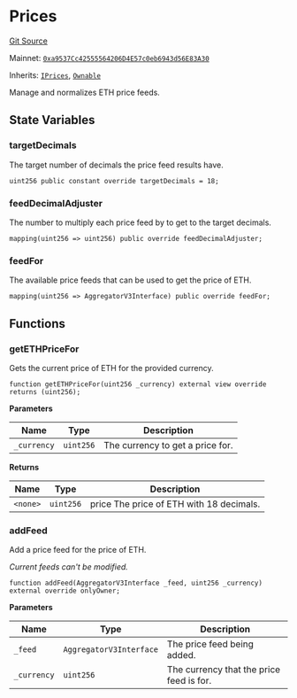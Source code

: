 # Prices

[Git Source](https://github.com/jbx-protocol/juice-contracts-v1/blob/71fd42afb0ef0d51606019d9a17dcb746505efd5/contracts/Prices.sol)

Mainnet: [`0xa9537Cc42555564206D4E57c0eb6943d56E83A30`](https://etherscan.io/address/0xa9537Cc42555564206D4E57c0eb6943d56E83A30)

Inherits: [`IPrices`](/docs/dev/deprecated/juice-contracts-v1/interfaces/iprices.md), [`Ownable`](https://docs.openzeppelin.com/contracts/4.x/api/access#Ownable)

Manage and normalizes ETH price feeds.

## State Variables

### targetDecimals

The target number of decimals the price feed results have.

```solidity
uint256 public constant override targetDecimals = 18;
```

### feedDecimalAdjuster

The number to multiply each price feed by to get to the target decimals.

```solidity
mapping(uint256 => uint256) public override feedDecimalAdjuster;
```

### feedFor

The available price feeds that can be used to get the price of ETH.

```solidity
mapping(uint256 => AggregatorV3Interface) public override feedFor;
```

## Functions

### getETHPriceFor

Gets the current price of ETH for the provided currency.

```solidity
function getETHPriceFor(uint256 _currency) external view override returns (uint256);
```

**Parameters**

|Name|Type|Description|
|----|----|-----------|
|`_currency`|`uint256`|The currency to get a price for.|

**Returns**

|Name|Type|Description|
|----|----|-----------|
|`<none>`|`uint256`|price The price of ETH with 18 decimals.|

### addFeed

Add a price feed for the price of ETH.

*Current feeds can't be modified.*

```solidity
function addFeed(AggregatorV3Interface _feed, uint256 _currency) external override onlyOwner;
```

**Parameters**

|Name|Type|Description|
|----|----|-----------|
|`_feed`|`AggregatorV3Interface`|The price feed being added.|
|`_currency`|`uint256`|The currency that the price feed is for.|

